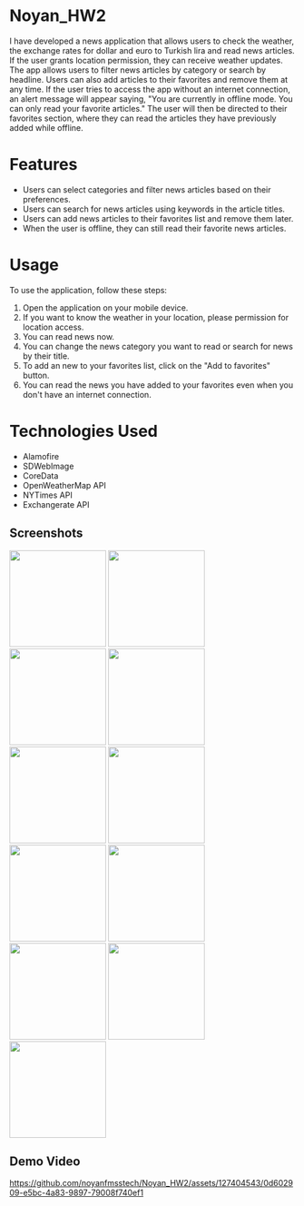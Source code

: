 # Noyan_HW2
I have developed a news application that allows users to check the weather, the exchange rates for dollar and euro to Turkish lira and read news articles. If the user grants location permission, they can receive weather updates. The app allows users to filter news articles by category or search by headline. Users can also add articles to their favorites and remove them at any time. If the user tries to access the app without an internet connection, an alert message will appear saying, "You are currently in offline mode. You can only read your favorite articles." The user will then be directed to their favorites section, where they can read the articles they have previously added while offline.

# Features
- Users can select categories and filter news articles based on their preferences.
- Users can search for news articles using keywords in the article titles.
- Users can add news articles to their favorites list and remove them later.
- When the user is offline, they can still read their favorite news articles.

# Usage
To use the application, follow these steps:
1. Open the application on your mobile device.
2. If you want to know the weather in your location, please permission for location access.
3. You can read news now.
4. You can change the news category you want to read or search for news by their title.
5. To add an new to your favorites list, click on the "Add to favorites" button.
6. You can read the news you have added to your favorites even when you don't have an internet connection.

# Technologies Used
- Alamofire
- SDWebImage
- CoreData
- OpenWeatherMap API
- NYTimes API
- Exchangerate API


## Screenshots
<img width="170" src="https://github.com/noyanfmsstech/Noyan_HW2/assets/127404543/e101ed41-f18c-45db-a1cb-f781d961b785"> <img width="170" src="https://github.com/noyanfmsstech/Noyan_HW2/assets/127404543/1c5aa145-beec-443b-99d4-bf3e7744deef">
<img width="170" src="https://github.com/noyanfmsstech/Noyan_HW2/assets/127404543/644373fa-c7fb-4984-af74-1eaca9266e8d">
<img width="170" src="https://github.com/noyanfmsstech/Noyan_HW2/assets/127404543/a5027109-090f-4a09-98c2-38c0e0366da5">
<img width="170" src="https://github.com/noyanfmsstech/Noyan_HW2/assets/127404543/1f66d764-310f-4d2c-bbc8-14b6ecbc80cc">
<img width="170" src="https://github.com/noyanfmsstech/Noyan_HW2/assets/127404543/558af15a-f233-4ffb-a04c-8d47acbbb74b">
<img width="170" src="https://github.com/noyanfmsstech/Noyan_HW2/assets/127404543/29ffa119-8999-4667-a713-3e0ef9cb400f">
<img width="170" src="https://github.com/noyanfmsstech/Noyan_HW2/assets/127404543/7aaffc1c-2c2e-44f7-91e3-07094211cb97">
<img width="170" src="https://github.com/noyanfmsstech/Noyan_HW2/assets/127404543/810f7c68-321e-4ee3-acad-241f96610078">
<img width="170" src="https://github.com/noyanfmsstech/Noyan_HW2/assets/127404543/44b1c82b-efbb-4f87-8e0c-bd2b5154ae1c">
<img width="170" src="https://github.com/noyanfmsstech/Noyan_HW2/assets/127404543/0be1c646-a403-44e4-a6e5-da667abdb351">


## Demo Video
https://github.com/noyanfmsstech/Noyan_HW2/assets/127404543/0d602909-e5bc-4a83-9897-79008f740ef1
